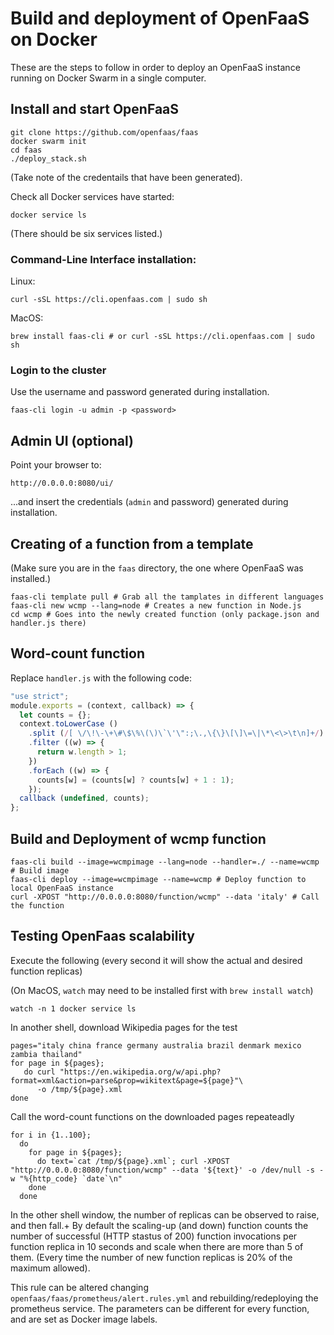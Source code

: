 # Build and deployment of OpenFaaS on Docker

These are the steps to follow in order to deploy an OpenFaaS instance running on Docker Swarm in a single computer.


## Install and start OpenFaaS

```shell script
git clone https://github.com/openfaas/faas
docker swarm init
cd faas
./deploy_stack.sh
```
(Take note of the credentails that have been generated).

Check all Docker services have started:

```shell script
docker service ls
```
(There should be six services listed.)


### Command-Line Interface installation:

Linux:

```shell script
curl -sSL https://cli.openfaas.com | sudo sh
```

MacOS:

```shell script
brew install faas-cli # or curl -sSL https://cli.openfaas.com | sudo sh
```


### Login to the cluster

Use the username and password generated during installation.

```shell script
faas-cli login -u admin -p <password>
```


## Admin UI (optional)

Point your browser to:

```shell script
http://0.0.0.0:8080/ui/
```

...and insert the credentials (`admin` and password) generated during installation.


## Creating of a function from a template

(Make sure you are in the `faas` directory, the one where OpenFaaS was installed.)

```shell script
faas-cli template pull # Grab all the tamplates in different languages
faas-cli new wcmp --lang=node # Creates a new function in Node.js
cd wcmp # Goes into the newly created function (only package.json and handler.js there)
```


## Word-count function 

Replace `handler.js` with the following code:

```javascript
"use strict";
module.exports = (context, callback) => {
  let counts = {};
  context.toLowerCase ()
    .split (/[ \/\!\-\+\#\$\%\(\)\`\'\":;\.,\{\}\[\]\=\|\*\<\>\t\n]+/)
    .filter ((w) => {
      return w.length > 1;
    })
    .forEach ((w) => {
      counts[w] = (counts[w] ? counts[w] + 1 : 1);
    });
  callback (undefined, counts);
};
```


## Build and Deployment of wcmp function

```shell script
faas-cli build --image=wcmpimage --lang=node --handler=./ --name=wcmp # Build image
faas-cli deploy --image=wcmpimage --name=wcmp # Deploy function to local OpenFaaS instance
curl -XPOST "http://0.0.0.0:8080/function/wcmp" --data 'italy' # Call the function 
```


## Testing OpenFaas scalability

Execute the following (every second it will show the actual and desired function replicas)

(On MacOS, `watch` may need to be installed first with `brew install watch`)

```shell script
watch -n 1 docker service ls
```

In another shell, download Wikipedia pages for the test

```shell script
pages="italy china france germany australia brazil denmark mexico zambia thailand"
for page in ${pages};
   do curl "https://en.wikipedia.org/w/api.php?format=xml&action=parse&prop=wikitext&page=${page}"\
      -o /tmp/${page}.xml      
done
```

Call the word-count functions on the downloaded pages repeateadly  

```shell script
for i in {1..100};
  do
    for page in ${pages};
      do text=`cat /tmp/${page}.xml`; curl -XPOST "http://0.0.0.0:8080/function/wcmp" --data '${text}' -o /dev/null -s -w "%{http_code} `date`\n"       
    done
  done
```

In the other shell window, the number of replicas can be observed to raise, and then fall.+
By default the scaling-up (and down) function counts the number of successful (HTTP stastus of 200) function
invocations per function replica in 10 seconds and scale when there are more than 5 of them.
(Every time the number of new function replicas is 20% of the maximum allowed).
  
This rule can be altered changing `openfaas/faas/prometheus/alert.rules.yml` and rebuilding/redeploying  the prometheus service. 
The parameters can be different for every function, and are set as Docker image labels.
  
